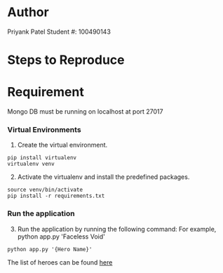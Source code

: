 # Author
Priyank Patel
Student #: 100490143

# Steps to Reproduce

# Requirement

Mongo DB must be running on localhost at port 27017

### Virtual Environments

1. Create the virtual environment.
```
pip install virtualenv
virtualenv venv
```

2. Activate the virtualenv and install the predefined packages.
```
source venv/bin/activate
pip install -r requirements.txt
```

### Run the application

3. Run the application by running the following command:
For example, python app.py 'Faceless Void'
```
python app.py '{Hero Name}'
```

The list of heroes can be found [here](https://dota2.gamepedia.com/Heroes)
